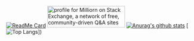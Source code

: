 [![ReadMe Card](https://github-readme-stats.vercel.app/api/pin/?username=milliorn&repo=portfolio)](https://github.com/milliorn/portfolio)
<a href="https://stackexchange.com/users/16587671"><img src="https://stackexchange.com/users/flair/16587671.png" width="208" height="58" alt="profile for Milliorn on Stack Exchange, a network of free, community-driven Q&amp;A sites" title="profile for Milliorn on Stack Exchange, a network of free, community-driven Q&amp;A sites"></a>
[![Anurag's github stats](https://github-readme-stats.vercel.app/api?username=milliorn&count_private=true&show_icons=true&include_all_commits=true&line_height=40)](https://github.com/anuraghazra/github-readme-stats)
[![Top Langs](https://github-readme-stats.vercel.app/api/top-langs/?username=milliorn&langs_count=10)])
